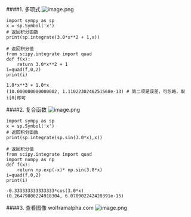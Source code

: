 ####1. 多项式
![image.png](https://upload-images.jianshu.io/upload_images/6634703-10d6b5337adf9620.png?imageMogr2/auto-orient/strip%7CimageView2/2/w/1240)

```
import sympy as sp
x = sp.Symbol('x')
# 返回积分函数
print(sp.integrate(3.0*x**2 + 1,x))

# 返回积分值
from scipy.integrate import quad
def f(x):
    return 3.0*x**2 + 1
i=quad(f,0,2)
print(i)
```
```
1.0*x**3 + 1.0*x
(10.000000000000002, 1.1102230246251568e-13) # 第二项是误差，可忽略，取i[0]即可
```
####2. 复合函数
![image.png](https://upload-images.jianshu.io/upload_images/6634703-1778fbcb233fde52.png?imageMogr2/auto-orient/strip%7CimageView2/2/w/1240)
```
import sympy as sp
x = sp.Symbol('x')
# 返回积分函数
print(sp.integrate(sp.sin(3.0*x),x))

# 返回积分值
from scipy.integrate import quad
import numpy as np
def f(x):
    return np.exp(-x)* np.sin(3.0*x)
i=quad(f,0,2)
print(i)
```
```
-0.333333333333333*cos(3.0*x)
(0.26479800224918304, 6.070902242420391e-15)
```
####3. 查看图像
wolframalpha.com
![image.png](https://upload-images.jianshu.io/upload_images/6634703-86ef07950d6181d6.png?imageMogr2/auto-orient/strip%7CimageView2/2/w/1240)
